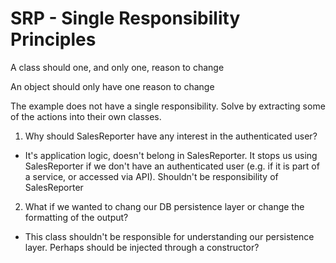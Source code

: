 # SRP - Single Responsibility Principles
A class should one, and only one, reason to change


An object should only have one reason to change


The example does not have a single responsibility.
Solve by extracting some of the actions into their own classes.


1) Why should SalesReporter have any interest in the authenticated user?
- It's application logic, doesn't belong in SalesReporter.  It stops us using SalesReporter if we don't have an authenticated
user (e.g. if it is part of a service, or accessed via API).  Shouldn't be responsibility of SalesReporter

2) What if we wanted to chang our DB persistence layer or change the formatting of the output?
- This class shouldn't be responsible for understanding our persistence layer.  Perhaps should be injected through a constructor?

